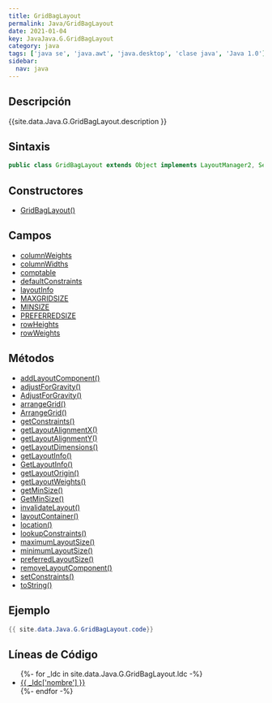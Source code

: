 ```yaml
---
title: GridBagLayout
permalink: Java/GridBagLayout
date: 2021-01-04
key: JavaJava.G.GridBagLayout
category: java
tags: ['java se', 'java.awt', 'java.desktop', 'clase java', 'Java 1.0']
sidebar: 
  nav: java
---
```


## Descripción
{{site.data.Java.G.GridBagLayout.description }}

## Sintaxis
~~~java
public class GridBagLayout extends Object implements LayoutManager2, Serializable
~~~

## Constructores
* [GridBagLayout()](/Java/GridBagLayout/GridBagLayout/)

## Campos
* [columnWeights](/Java/GridBagLayout/columnWeights)
* [columnWidths](/Java/GridBagLayout/columnWidths)
* [comptable](/Java/GridBagLayout/comptable)
* [defaultConstraints](/Java/GridBagLayout/defaultConstraints)
* [layoutInfo](/Java/GridBagLayout/layoutInfo)
* [MAXGRIDSIZE](/Java/GridBagLayout/MAXGRIDSIZE)
* [MINSIZE](/Java/GridBagLayout/MINSIZE)
* [PREFERREDSIZE](/Java/GridBagLayout/PREFERREDSIZE)
* [rowHeights](/Java/GridBagLayout/rowHeights)
* [rowWeights](/Java/GridBagLayout/rowWeights)

## Métodos
* [addLayoutComponent()](/Java/GridBagLayout/addLayoutComponent)
* [adjustForGravity()](/Java/GridBagLayout/adjustForGravity)
* [AdjustForGravity()](/Java/GridBagLayout/AdjustForGravity)
* [arrangeGrid()](/Java/GridBagLayout/arrangeGrid)
* [ArrangeGrid()](/Java/GridBagLayout/ArrangeGrid)
* [getConstraints()](/Java/GridBagLayout/getConstraints)
* [getLayoutAlignmentX()](/Java/GridBagLayout/getLayoutAlignmentX)
* [getLayoutAlignmentY()](/Java/GridBagLayout/getLayoutAlignmentY)
* [getLayoutDimensions()](/Java/GridBagLayout/getLayoutDimensions)
* [getLayoutInfo()](/Java/GridBagLayout/getLayoutInfo)
* [GetLayoutInfo()](/Java/GridBagLayout/GetLayoutInfo)
* [getLayoutOrigin()](/Java/GridBagLayout/getLayoutOrigin)
* [getLayoutWeights()](/Java/GridBagLayout/getLayoutWeights)
* [getMinSize()](/Java/GridBagLayout/getMinSize)
* [GetMinSize()](/Java/GridBagLayout/GetMinSize)
* [invalidateLayout()](/Java/GridBagLayout/invalidateLayout)
* [layoutContainer()](/Java/GridBagLayout/layoutContainer)
* [location()](/Java/GridBagLayout/location)
* [lookupConstraints()](/Java/GridBagLayout/lookupConstraints)
* [maximumLayoutSize()](/Java/GridBagLayout/maximumLayoutSize)
* [minimumLayoutSize()](/Java/GridBagLayout/minimumLayoutSize)
* [preferredLayoutSize()](/Java/GridBagLayout/preferredLayoutSize)
* [removeLayoutComponent()](/Java/GridBagLayout/removeLayoutComponent)
* [setConstraints()](/Java/GridBagLayout/setConstraints)
* [toString()](/Java/GridBagLayout/toString)

## Ejemplo
~~~java
{{ site.data.Java.G.GridBagLayout.code}}
~~~

## Líneas de Código
<ul>
{%- for _ldc in site.data.Java.G.GridBagLayout.ldc -%}
   <li>
       <a href="{{_ldc['url'] }}">{{ _ldc['nombre'] }}</a>
   </li>
{%- endfor -%}
</ul>

